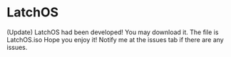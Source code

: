 # LatchOS
(Update) LatchOS had been developed! You may download it. The file is LatchOS.iso
Hope you enjoy it! Notify me at the issues tab if there are any issues.
